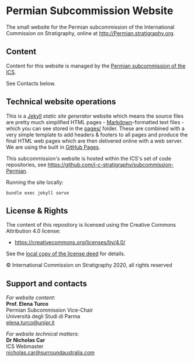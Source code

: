 # Permian Subcommission Website
The small website for the Permian subcommission of the International Commission on Stratigraphy, online at <http://Permian.stratigraphy.org>.


## Content
Content for this website is managed by the [Permian subcommission of the ICS](https://stratigraphy.org/subcommissions#Permian).

See Contacts below.


## Technical website operations
This is a [Jekyll](https://jekyllrb.com/) *static site generator* website which means the source files are pretty much simplified HTML pages - [Markdown](https://github.com/adam-p/markdown-here/wiki/Markdown-Cheatsheet)-formatted text files - which you can see stored in the [pages/](pages/) folder. These are combined with a very simple template to add headers & footers to all pages and produce the final HTML web pages which are then delivered online with a web server. We are using the built in [GitHub Pages](https://pages.github.com/).

This subcommission's website is hosted within the ICS's set of code repositories, see <https://github.com/i-c-stratigraphy/subcommission-Permian>.

Running the site locally:

`bundle exec jekyll serve`


## License & Rights
The content of this repository is licensed using the Creative Commons Attribution 4.0 license:

* <https://creativecommons.org/licenses/by/4.0/>

See the [local copy of the license deed](LICENSE) for details.

&copy; International Commission on Stratigraphy 2020, all rights reserved


## Support and contacts
*For website content:*  
**Prof. Elena Turco**  
Permian Subcommission Vice-Chair  
Università degli Studi di Parma  
<elena.turco@unipr.it>  


*For website technical matters:*  
**Dr Nicholas Car**  
ICS Webmaster  
<nicholas.car@surroundaustralia.com>  
